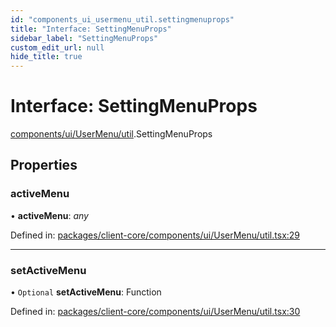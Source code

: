 ```yaml
---
id: "components_ui_usermenu_util.settingmenuprops"
title: "Interface: SettingMenuProps"
sidebar_label: "SettingMenuProps"
custom_edit_url: null
hide_title: true
---
```


# Interface: SettingMenuProps

[components/ui/UserMenu/util](../modules/components_ui_usermenu_util.md).SettingMenuProps

## Properties

### activeMenu

• **activeMenu**: *any*

Defined in: [packages/client-core/components/ui/UserMenu/util.tsx:29](https://github.com/xr3ngine/xr3ngine/blob/56376a778/packages/client-core/components/ui/UserMenu/util.tsx#L29)

___

### setActiveMenu

• `Optional` **setActiveMenu**: Function

Defined in: [packages/client-core/components/ui/UserMenu/util.tsx:30](https://github.com/xr3ngine/xr3ngine/blob/56376a778/packages/client-core/components/ui/UserMenu/util.tsx#L30)
